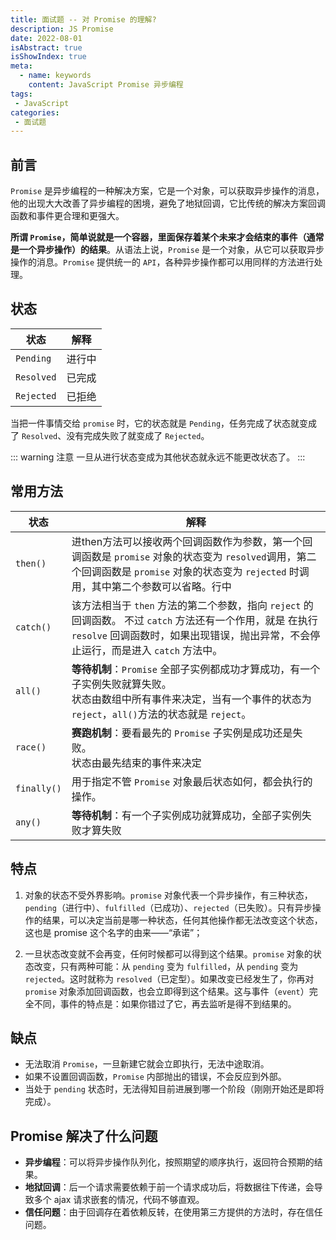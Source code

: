 ```yaml
---
title: 面试题 -- 对 Promise 的理解?
description: JS Promise
date: 2022-08-01
isAbstract: true
isShowIndex: true
meta:
  - name: keywords
    content: JavaScript Promise 异步编程
tags:
 - JavaScript 
categories:
 - 面试题
---
```


## 前言

`Promise` 是异步编程的一种解决方案，它是一个对象，可以获取异步操作的消息，他的出现大大改善了异步编程的困境，避免了地狱回调，它比传统的解决方案回调函数和事件更合理和更强大。

<!-- more -->

**所谓 `Promise`，简单说就是一个容器，里面保存着某个未来才会结束的事件（通常是一个异步操作）的结果**。从语法上说，`Promise` 是一个对象，从它可以获取异步操作的消息。`Promise` 提供统一的 `API`，各种异步操作都可以用同样的方法进行处理。

## 状态

| 状态 | 解释 |
| -- | -- |
| `Pending` | 进行中 |
| `Resolved` | 已完成 |
| `Rejected` | 已拒绝 |

当把一件事情交给 `promise` 时，它的状态就是 `Pending`，任务完成了状态就变成了 `Resolved`、没有完成失败了就变成了 `Rejected`。

::: warning 注意
一旦从进行状态变成为其他状态就永远不能更改状态了。
:::

## 常用方法

| 状态 | 解释 |
| -- | -- |
| `then()` | 进then方法可以接收两个回调函数作为参数，第一个回调函数是 `promise` 对象的状态变为 `resolved`调用，第二个回调函数是 `promise` 对象的状态变为 `rejected` 时调用，其中第二个参数可以省略。行中 |
| `catch()` |  该方法相当于 `then` 方法的第二个参数，指向 `reject` 的回调函数。 不过 `catch` 方法还有一个作用，就是 在执行 `resolve` 回调函数时，如果出现错误，抛出异常，不会停止运行，而是进入 `catch` 方法中。 |
| `all()` | **等待机制**：`Promise` 全部子实例都成功才算成功，有一个子实例失败就算失败。<br/>状态由数组中所有事件来决定，当有一个事件的状态为 `reject`，`all()`方法的状态就是 `reject`。|
| `race()` | **赛跑机制**：要看最先的 `Promise` 子实例是成功还是失败。<br/>状态由最先结束的事件来决定|
| `finally()` | 用于指定不管 `Promise` 对象最后状态如何，都会执行的操作。 |
| `any()` | **等待机制**：有一个子实例成功就算成功，全部子实例失败才算失败 |

## 特点

1. 对象的状态不受外界影响。`promise` 对象代表一个异步操作，有三种状态，`pending`（进行中）、`fulfilled`（已成功）、`rejected`（已失败）。只有异步操作的结果，可以决定当前是哪一种状态，任何其他操作都无法改变这个状态，这也是 promise 这个名字的由来——“承诺”；

2. 一旦状态改变就不会再变，任何时候都可以得到这个结果。`promise` 对象的状态改变，只有两种可能：从 `pending` 变为 `fulfilled`，从 `pending` 变为 `rejected`。这时就称为 `resolved`（已定型）。如果改变已经发生了，你再对 `promise` 对象添加回调函数，也会立即得到这个结果。这与事件（`event`）完全不同，事件的特点是：如果你错过了它，再去监听是得不到结果的。

## 缺点

- 无法取消 `Promise`，一旦新建它就会立即执行，无法中途取消。
- 如果不设置回调函数，`Promise` 内部抛出的错误，不会反应到外部。
- 当处于 `pending` 状态时，无法得知目前进展到哪一个阶段（刚刚开始还是即将完成）。


## Promise 解决了什么问题

- **异步编程**：可以将异步操作队列化，按照期望的顺序执行，返回符合预期的结果。
- **地狱回调**：后一个请求需要依赖于前一个请求成功后，将数据往下传递，会导致多个 ajax 请求嵌套的情况，代码不够直观。
- **信任问题**：由于回调存在着依赖反转，在使用第三方提供的方法时，存在信任问题。 